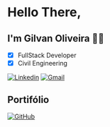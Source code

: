 # Hello There, 
## I'm Gilvan Oliveira 🙋‍♂️ 

- [x] FullStack Developer
- [x] Civil Engineering 

<!-- Social -->
[![Linkedin](https://img.shields.io/badge/LinkedIn-0077B5?style=for-the-badge&logo=linkedin&logoColor=white)](https://www.linkedin.com/in/gilvanpoliveira/)
[![Gmail](https://img.shields.io/badge/Gmail-D14836?style=for-the-badge&logo=gmail&logoColor=white)](mailto:gilvanpoliveira06@gmail.com)

<!-- Portifólio -->
## Portifólio 
[![GitHub](https://img.shields.io/badge/GitHub-595959?style=for-the-badge&logo=github&logoColor=white)](https://gilvanpoliveira.github.io/)
